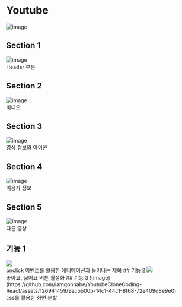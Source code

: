 # Youtube
![image](https://github.com/iamgonnabe/YoutubeCloneCoding-React/assets/126941459/dabf8ea1-8bd2-4b0f-90a8-80bf26b0f6a0)
## Section 1
![image](https://github.com/iamgonnabe/YoutubeCloneCoding-React/assets/126941459/cc9e8607-1de5-443d-aaf0-f46b17c8a5f2)
<br/>Header 부분<br/>
## Section 2
![image](https://github.com/iamgonnabe/YoutubeCloneCoding-React/assets/126941459/95db19fe-4852-491f-998c-b281151fccbe)
<br/>비디오<br/>
## Section 3
![image](https://github.com/iamgonnabe/YoutubeCloneCoding-React/assets/126941459/c04739bb-549e-46de-82d2-efd1a27cce85)
<br/>영상 정보와 아이콘</br>
## Section 4
![image](https://github.com/iamgonnabe/YoutubeCloneCoding-React/assets/126941459/7912010d-a016-4877-9527-5a66f99d7e4a)
<br/>이용자 정보<br/>
## Section 5
![image](https://github.com/iamgonnabe/YoutubeCloneCoding-React/assets/126941459/9b22694d-c31f-4bb5-bb0d-800871edc6bc)
<br/>다른 영상<br/>
## 기능 1
<img width="{80%}" src="https://user-images.githubusercontent.com/126941459/258630229-c36b743e-a467-45a1-aff6-ed2aedc4d752.mp4"/>
<br/>onclick 이벤트를 활용한 애니메이션과 늘어나는 제목
## 기능 2
<img width="{80%}" src="https://user-images.githubusercontent.com/126941459/258630206-2faec553-3ae4-4e79-b6b2-df096f3a47d4.mp4" />
<br/>좋아요, 싫어요 버튼 활성화
## 기능 3
![image](https://github.com/iamgonnabe/YoutubeCloneCoding-React/assets/126941459/9acbb00b-14c1-44c1-8f68-72e409d8e9e0)
<br/>css를 활용한 화면 분할
